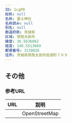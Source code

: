 ```yaml
---
ID: 1cgP0
総称: null
名称: 冨士神社
名称読み: null
別名: null
都道府県: 茨城県
区域: 常陸太田市
緯度: 36.5636062
経度: 140.5513669
郵便番号: 3130026
住所: 茨城県常陸太田市田渡町７９９
---
```


## その他

### 参考URL

| URL | 説明          |
| --- | ------------- |
|     | OpenStreetMap |
